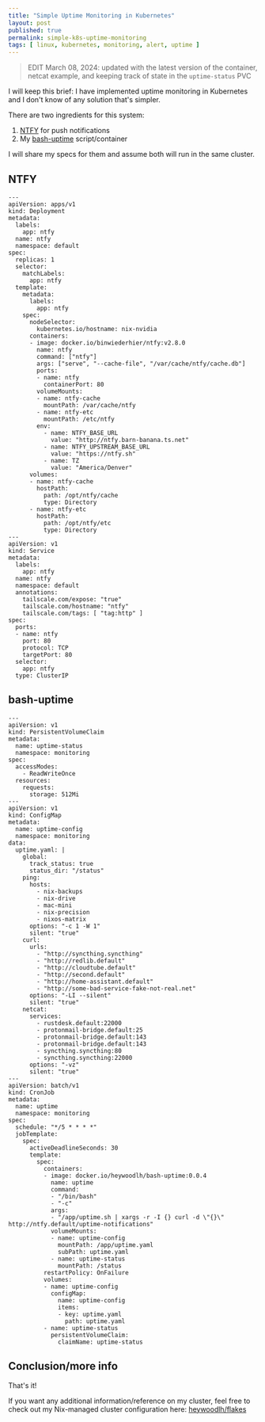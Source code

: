 ```yaml
---
title: "Simple Uptime Monitoring in Kubernetes"
layout: post
published: true
permalink: simple-k8s-uptime-monitoring
tags: [ linux, kubernetes, monitoring, alert, uptime ]
---
```


> EDIT March 08, 2024: updated with the latest version of the container, netcat example, and keeping track of state in the `uptime-status` PVC

I will keep this brief: I have implemented uptime monitoring in Kubernetes and I don't know of any solution that's simpler.

There are two ingredients for this system:
1. [NTFY](https://ntfy.sh) for push notifications
2. My [bash-uptime](https://github.com/heywoodlh/bash-uptime) script/container

I will share my specs for them and assume both will run in the same cluster.

## NTFY

```
---
apiVersion: apps/v1
kind: Deployment
metadata:
  labels:
    app: ntfy
  name: ntfy
  namespace: default
spec:
  replicas: 1
  selector:
    matchLabels:
      app: ntfy
  template:
    metadata:
      labels:
        app: ntfy
    spec:
      nodeSelector:
        kubernetes.io/hostname: nix-nvidia
      containers:
      - image: docker.io/binwiederhier/ntfy:v2.8.0
        name: ntfy
        command: ["ntfy"]
        args: ["serve", "--cache-file", "/var/cache/ntfy/cache.db"]
        ports:
        - name: ntfy
          containerPort: 80
        volumeMounts:
        - name: ntfy-cache
          mountPath: /var/cache/ntfy
        - name: ntfy-etc
          mountPath: /etc/ntfy
        env:
          - name: NTFY_BASE_URL
            value: "http://ntfy.barn-banana.ts.net"
          - name: NTFY_UPSTREAM_BASE_URL
            value: "https://ntfy.sh"
          - name: TZ
            value: "America/Denver"
      volumes:
      - name: ntfy-cache
        hostPath:
          path: /opt/ntfy/cache
          type: Directory
      - name: ntfy-etc
        hostPath:
          path: /opt/ntfy/etc
          type: Directory
---
apiVersion: v1
kind: Service
metadata:
  labels:
    app: ntfy
  name: ntfy
  namespace: default
  annotations:
    tailscale.com/expose: "true"
    tailscale.com/hostname: "ntfy"
    tailscale.com/tags: [ "tag:http" ]
spec:
  ports:
  - name: ntfy
    port: 80
    protocol: TCP
    targetPort: 80
  selector:
    app: ntfy
  type: ClusterIP
```

## bash-uptime

```
---
apiVersion: v1
kind: PersistentVolumeClaim
metadata:
  name: uptime-status
  namespace: monitoring
spec:
  accessModes:
    - ReadWriteOnce
  resources:
    requests:
      storage: 512Mi
---
apiVersion: v1
kind: ConfigMap
metadata:
  name: uptime-config
  namespace: monitoring
data:
  uptime.yaml: |
    global:
      track_status: true
      status_dir: "/status"
    ping:
      hosts:
        - nix-backups
        - nix-drive
        - mac-mini
        - nix-precision
        - nixos-matrix
      options: "-c 1 -W 1"
      silent: "true"
    curl:
      urls:
        - "http://syncthing.syncthing"
        - "http://redlib.default"
        - "http://cloudtube.default"
        - "http://second.default"
        - "http://home-assistant.default"
        - "http://some-bad-service-fake-not-real.net"
      options: "-LI --silent"
      silent: "true"
    netcat:
      services:
        - rustdesk.default:22000
        - protonmail-bridge.default:25
        - protonmail-bridge.default:143
        - protonmail-bridge.default:143
        - syncthing.syncthing:80
        - syncthing.syncthing:22000
      options: "-vz"
      silent: "true"
---
apiVersion: batch/v1
kind: CronJob
metadata:
  name: uptime
  namespace: monitoring
spec:
  schedule: "*/5 * * * *"
  jobTemplate:
    spec:
      activeDeadlineSeconds: 30
      template:
        spec:
          containers:
          - image: docker.io/heywoodlh/bash-uptime:0.0.4
            name: uptime
            command:
            - "/bin/bash"
            - "-c"
            args:
            - "/app/uptime.sh | xargs -r -I {} curl -d \"{}\" http://ntfy.default/uptime-notifications"
            volumeMounts:
            - name: uptime-config
              mountPath: /app/uptime.yaml
              subPath: uptime.yaml
            - name: uptime-status
              mountPath: /status
          restartPolicy: OnFailure
          volumes:
          - name: uptime-config
            configMap:
              name: uptime-config
              items:
              - key: uptime.yaml
                path: uptime.yaml
          - name: uptime-status
            persistentVolumeClaim:
              claimName: uptime-status
```

## Conclusion/more info

That's it!

If you want any additional information/reference on my cluster, feel free to check out my Nix-managed cluster configuration here: [heywoodlh/flakes](https://github.com/heywoodlh/flakes/tree/main/kube)
